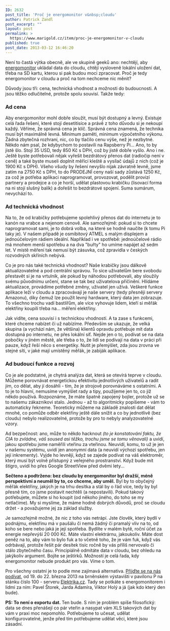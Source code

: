 ```yaml
---
ID: 2632
post_title: 'Proč je energomonitor v&nbsp;cloudu'
author: Patrick Zandl
post_excerpt: ""
layout: post
permalink: >
  https://www.marigold.cz/item/proc-je-energomonitor-v-cloudu
published: true
post_date: 2013-03-12 16:46:20
---
```

<p>Není to častá výtka obecně, ale ve skupině geeků ano: nechtějí, aby <a href="http://www.energomonitor.cz">energomonitor</a> ukládal data do cloudu, chtějí vysloveně lokální uložení dat, třeba na SD kartu, kterou si pak budou moci zpracovat. Proč je tedy energomonitor v cloudu a proč na tom nechceme nic měnit?</p>
<p>Důvody jsou tři: cena, technická vhodnost a možnosti do budoucnosti. A jsou těžko odlučitelné, protože spolu souvisí. Takže tedy:</p><!--more--><h3>Ad cena</h3>
<p>Aby energomonitor mohl dobře sloužit, musí být dostupný a levný. Existuje celá řada řešení, které stojí desetitisíce a právě z toho důvodu si je nekoupí každý. Věříme, že správná cena je klíč. Správná cena znamená, že technika musí být maximálně levná. Minimum paměti, minimum výpočetního výkonu. Žádná zbytečná rozhraní, nic, co by tlačilo cenu výše, než je nezbytné. Někdo nám psal, že kdybychom to postavili na Rapsberry Pi… Ano, to by jistě šlo. Stojí 35 USD, tedy 850 Kč s DPH, což by jistě dobře vyšlo. Ano i ne. Ještě byste potřebovali nějak vyřešit bezdrátový přenos dat (radiočip není v ceně) a také byste museli doplnit měřící kleště a vysílač údajů z nich (což je 1900 Kč s DPH). Všeho všudy by řešení nevyšlo nijak závratně levně, jsme zatím na 2750 Kč s DPH, to do PRODEJNÍ ceny naší sady zůstává 1250 Kč, za což je potřeba aplikaci naprogramovat, provozovat, podělit provizí partnery a prodejce a co je horší, udělat plastovou krabičku (lisovací forma na ni stojí slušný balík) a dořešit to bezdrátové spojení. Suma sumárum, nevychází to.</p>
<h3>Ad technická vhodnost</h3>
<p>Na to, že od krabičky potřebujeme spolehlivý přenos dat do internetu je to kanón na vrabce a nejenom cenově. Ale samozřejmě: pokud si to chcete naprogramovat sami, je to dobrá volba, na které se hodně naučíte (k tomu Pi taky je). V našem případě je osmibitový ATMEL s malým displejem a jednoúčelovým rádiem ideální. Například i ve spotřebě: jednoúčelové rádio má mnohem menší spotřebu a na dva "buřty" ho umíme napájet až sedm let. V místě měření tak nemusí být zásuvka, což zpravidla v českých rozvodných skříních nebývá.</p>
<p>Co je pro nás také technická vhodnost? Naše krabičky jsou dálkově aktualizovatelné a pod centrální správou. To sice uživatelům bere svobodu přestavět si je na vrtulník, ale pokud by náhodou potřebovali, aby sloužily svému původnímu určení, stane se tak bez uživatelova přičinění. Hlídáme aktualizace, provádíme potřebné změny, uživatel jen užívá. Veškeré funkce aplikace leží v cloudu a zpracovávají je naše servery (tedy přesněji servery Amazonu), díky čemuž lze použít levný hardware, který data jen zobrazuje. To všechno trochu vadí bastlířům, ale více vyhovuje lidem, kteří si měřák elektřiny koupili třeba na… měření elektřiny.</p>
<p>Jak vidíte, cena souvisí i s technickou vhodností. A ta zase s funkcemi, které chceme nabízet či už nabízíme. Především se ukazuje, že velká skupina (a vychází nám, že většina) klientů opravdu potřebuje mít data dostupná po internetu, ne přes lokální síť. Nejde jen o to, podívat se na data pobočky v jiném městě, ale třeba o to, že lidi se podívají na data v práci při pauze, když řeší něco s energetiky. Nutit je přemýšlet, zda jsou zrovna ve stejné síti, v jaké mají umístěný měřák, je zabiják aplikace.</p>
<h3>Ad budoucí funkce a rozvoj</h3>
<p>Co je ale podstatné, je chytrá analýza dat, která se otevírá teprve v cloudu. Můžeme porovnávat energetickou efektivitu jednotlivých uživatelů a radit jim, co dělat, aby jí dosáhli - tím, že je strojově porovnáváme s ostatními. A to je to hlavní, nemusíme vymýšlet rady a tipy, použijeme jen to, co již někdo používá. Rozpoznáme, že máte špatně zapojený bojler, protože už se to našemu zákazníkovi stalo. Jednou - až to algoritmicky popíšeme - vám to automaticky řekneme. Teoreticky můžeme na základě znalosti dat dělat mnohé, co pomůže odběr elektřiny ještě dále snížit a co by jednotlivě (bez cloudu) nebylo realizovatelné, protože by pro to nebyly analyzovatelné vzory.</p>
<p>Ad bezpečnost: ano, může to někdo hacknout <em>(to je konstatování faktu, že CIA to zvládne, váš soused asi těžko, trochu jsme se tomu věnovali)</em> a uvidí, jakou spotřebu jsme naměřili vteřinu za vteřinou. Neuvidí, komu, to už je jen v našemu systému, uvidí jen anonymní data (a neuvidí výchozí spotřebu, jen její inkrementy). Vyjde ho levněji, když se zajede podívat na váš elektroměr, který musí být volně přístupný z veřejného prostranství. Když bude mít štígro, uvidí ho přes Google StreetView před dvěmi lety...</p>
<p><strong>Sečteno a podtrženo: bez cloudu by energomonitor byl dražší, méně perspektivní a neuměl by to, co chceme, aby uměl.</strong> Byl by to obyčejný měřák elektřiny, jakých je na trhu desítka a stál by o řád více, tedy by byl přesně tím, co jsme postavit nechtěli (a nepostavili). Pokud takový potřebujete, můžete si ho koupit (od někoho jiného, do toho se my netlačíme). My si myslíme, že máme hodně dobrých důvodů, proč se cloudu držet - a považujeme jej za základ služby.</p>
<p>Je samozřejmě možné, že nic z toho vás netrápí. Jste člověk, který bydlí v podnájmu, elektřinu má v paušálu či nemá žádný či pramalý vliv na to, od koho se bere nebo jaká je její spotřeba. Bydlíte v malém bytě, roční účet za energie nepřevýší 20 000 Kč. Máte vlastní elektrárnu, jakoukoliv. Máte dost peněz na to, aby vám to bylo fuk a to včetně toho, že je vám fuk, když vás odrbávají, protože řešit pár desítek tisíc ročně by vás příliš nervovalo či stálo zbytečného času. Principiálně odmítáte data v cloudu, bez ohledu na jakýkoliv argument. Bojíte se ještírků. Možností je celá řada, kdy energomonitor nebude produkt pro vás. Víme o tom.</p>
<p>Pro všechny ostatní je to podle mne zajímavá alternativa. <a href="http://blog.energomonitor.cz/navstivte-nas-v-brne-na-veletrhu-amper">Přijďte se na nás podívat,</a> od 19. do 22. března 2013 na brněnském výstavišti v pavilonu P na stánku číslo 100 - serveru <a href="http://www.elektrika.cz">Elektrika.cz</a>. Tady se potkáte s energomonitorem i lidmi za ním: Pavel Štorek, Jarda Adamíra, Viktor Holý a já (jak kdo který den bude).</p>
<p><strong>PS: To není o exportu dat. </strong>Ten bude. S ním je problém spíše filosofický: data se dnes přenášejí co pár vteřin a nasypat vám XLS takových dat by vám v praxi moc nepomohlo. Potřebujeme to učesat, udělat konfigurovatelné, jenže před tím potřebujeme udělat věci, které jsou zásadní. </p>